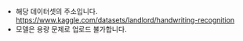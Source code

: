 - 해당 데이터셋의 주소입니다.
https://www.kaggle.com/datasets/landlord/handwriting-recognition
- 모델은 용량 문제로 업로드 불가합니다.
